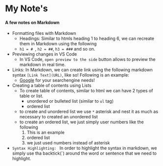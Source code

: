# My Note's
#### A few notes on Markdown
* Formatting files with Markdown
  * Headings: Similar to htmls heading 1 to heading 6, we can recreate them in Markdown using the following
  * `h1 = # `, `h2 = ##`, `h3 = ###` and so on.
* Previewing changes in VS Code
  * In VS Code, `open preview to the side` button allows to preview the markdown in real time.
* Links: In Markdown, we can create link using the following markdown syntax `[Link Text](URL)`, like so! Following is an example:  
  * [Google](www.google.com) for your searchengine needs!
* Creating a table of contents using Lists
  * To create table of contents, similar to html we can have 2 types of table or list.
    * unordered or bulleted list (similar to `ul` tag)
    * ordered list
  * to create and unordered list we use `*` asterisk and nest it as much as necessary to created an unordered list
  * to create an ordered list, we just simply user numbers like the following
    1. This is an example
    2. ordered list
    3. we just used numbers instead of asterisk
* `Syntax Highlighting: ` In order to highlight the syntax in markdown, we simply use tha backtick(`) around the word or sentence that we need to highlight.